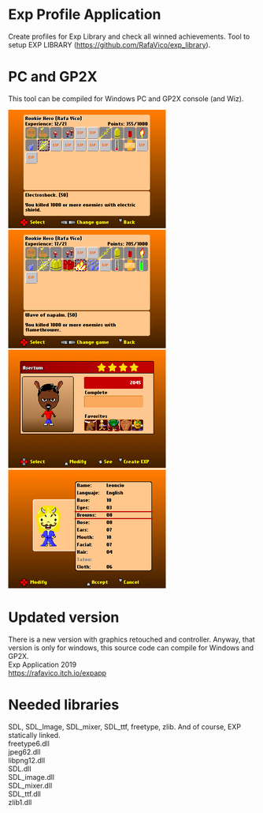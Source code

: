 # Exp Profile Application
 Create profiles for Exp Library and check all winned achievements. Tool to setup EXP LIBRARY (https://github.com/RafaVico/exp_library).
 
# PC and GP2X
This tool can be compiled for Windows PC and GP2X console (and Wiz).

<img src="https://github.com/RafaVico/exp_profile_application/blob/master/doc/exp_00.png" alt="image">
<img src="https://github.com/RafaVico/exp_profile_application/blob/master/doc/exp_02.png" alt="image">
<img src="https://github.com/RafaVico/exp_profile_application/blob/master/doc/exp_01.png" alt="image">
<img src="https://github.com/RafaVico/exp_profile_application/blob/master/doc/exp_03.png" alt="image">

# Updated version

There is a new version with graphics retouched and controller. Anyway, that version is only for windows, this source code can compile for Windows and GP2X.<br>
Exp Application 2019<br>
https://rafavico.itch.io/expapp

# Needed libraries

SDL, SDL_Image, SDL_mixer, SDL_ttf, freetype, zlib. And of course, EXP statically linked.<br>
freetype6.dll<br>
jpeg62.dll<br>
libpng12.dll<br>
SDL.dll<br>
SDL_image.dll<br>
SDL_mixer.dll<br>
SDL_ttf.dll<br>
zlib1.dll<br>

